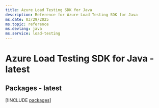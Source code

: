 ```yaml
---
title: Azure Load Testing SDK for Java
description: Reference for Azure Load Testing SDK for Java
ms.date: 03/29/2025
ms.topic: reference
ms.devlang: java
ms.service: load-testing
---
```

# Azure Load Testing SDK for Java - latest
## Packages - latest
[!INCLUDE [packages](load-testing-index.md)]